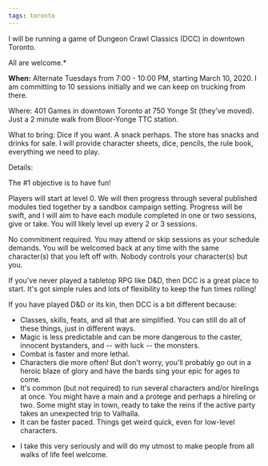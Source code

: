```yaml
---
tags: toronto
---
```

I will be running a game of Dungeon Crawl Classics (DCC) in downtown Toronto.

All are welcome.*

<b>When:</b> Alternate Tuesdays from 7:00 - 10:00 PM, starting March 10, 2020. I am committing to 10 sessions initially and we can keep on trucking from there.

Where: 401 Games in downtown Toronto at 750 Yonge St (they’ve moved). Just a 2 minute walk from Bloor-Yonge TTC station.

What to bring: Dice if you want. A snack perhaps. The store has snacks and drinks for sale. I will provide character sheets, dice, pencils, the rule book, everything we need to play.

Details:

The #1 objective is to have fun!

Players will start at level 0. We will then progress through several published modules tied together by a sandbox campaign setting. Progress will be swift, and I will aim to have each module completed in one or two sessions, give or take. You will likely level up every 2 or 3 sessions.

No commitment required. You may attend or skip sessions as your schedule demands. You will be welcomed back at any time with the same character(s) that you left off with. Nobody controls your character(s) but you.

If you've never played a tabletop RPG like D&D, then DCC is a great place to start. It's got simple rules and lots of flexibility to keep the fun times rolling!

If you have played D&D or its kin, then DCC is a bit different because:
<ul>
<li>
Classes, skills, feats, and all that are simplified. You can still do all of these things, just in different ways.
</li>
<li>
Magic is less predictable and can be more dangerous to the caster, innocent bystanders, and -- with luck -- the monsters.
</li>
<li>
Combat is faster and more lethal. 
</li>
<li>
Characters die more often! But don't worry, you'll probably go out in a heroic blaze of glory and have the bards sing your epic for ages to come. 
</li>
<li>
It's common (but not required) to run several characters and/or hirelings at once. You might have a main and a protege and perhaps a hireling or two. Some might stay in town, ready to take the reins if the active party takes an unexpected trip to Valhalla.
</li>
<li>
It can be faster paced. Things get weird quick, even for low-level characters.
</ul>

* I take this very seriously and will do my utmost to make people from all walks of life feel welcome. 

